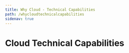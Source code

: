 ```yaml
---
title: Why Cloud - Technical Capabilities
path: /whycloudtechnicalcapabilities
sidenav: true
---
```


# Cloud Technical Capabilities
